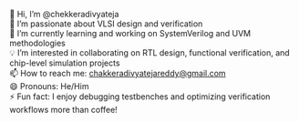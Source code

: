 👋 Hi, I’m @chekkeradivyateja  
🔬 I’m passionate about VLSI design and verification  
📘 I’m currently learning and working on SystemVerilog and UVM methodologies  
💡 I’m interested in collaborating on RTL design, functional verification, and chip-level simulation projects  
📫 How to reach me: chakkeradivyatejareddy@gmail.com  
😄 Pronouns: He/Him  
⚡ Fun fact: I enjoy debugging testbenches and optimizing verification workflows more than coffee!  

<!---
chekkeradivyateja/chekkeradivyateja is a ✨ special ✨ repository because its `README.md` (this file) appears on your GitHub profile.
You can click the Preview link to take a look at your changes.
--->
